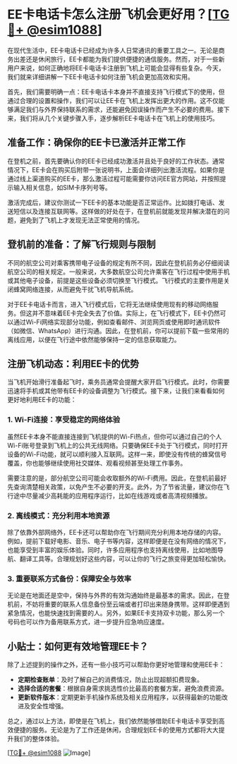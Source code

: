# EE卡电话卡怎么注册飞机会更好用？[[TG💪+ @esim1088](https://t.me/s/esim1088)]

在现代生活中，EE卡电话卡已经成为许多人日常通讯的重要工具之一。无论是商务出差还是休闲旅行，EE卡都能为我们提供便捷的通信服务。然而，对于一些新用户来说，如何正确地将EE卡电话卡注册到飞机上可能会显得有些复杂。今天，我们就来详细讲解一下EE卡电话卡如何注册飞机会更加高效和实用。

首先，我们需要明确一点：EE卡电话卡本身并不直接支持飞行模式下的使用，但通过合理的设置和操作，我们可以让EE卡在飞机上发挥出更大的作用。这不仅能够满足我们与外界保持联系的需求，还能避免因误操作而产生不必要的费用。接下来，我们将从几个关键步骤入手，逐步解析EE卡电话卡在飞机上的使用技巧。

## 准备工作：确保你的EE卡已激活并正常工作

在登机之前，首先要确认你的EE卡已经成功激活并且处于良好的工作状态。通常情况下，EE卡会在购买后附带一张说明书，上面会详细列出激活流程。如果你是通过线上渠道购买的EE卡，那么激活过程可能需要你访问EE官方网站，并按照提示输入相关信息，如SIM卡序列号等。

激活完成后，建议你测试一下EE卡的基本功能是否正常运作。比如拨打电话、发送短信以及连接互联网等。这样做的好处在于，在登机前就能发现并解决潜在的问题，避免到了飞机上才发现无法正常使用的情况。

## 登机前的准备：了解飞行规则与限制

不同的航空公司对乘客携带电子设备的规定有所不同，因此在登机前务必仔细阅读航空公司的相关规定。一般来说，大多数航空公司允许乘客在飞行过程中使用手机或其他电子设备，前提是这些设备必须切换至飞行模式。飞行模式的主要作用是关闭蜂窝网络连接，从而避免干扰飞机导航系统。

对于EE卡电话卡而言，进入飞行模式后，它将无法继续使用现有的移动网络服务。但这并不意味着EE卡完全失去了价值。实际上，在飞行模式下，EE卡仍然可以通过Wi-Fi网络实现部分功能，例如查看邮件、浏览网页或使用即时通讯软件（如微信、WhatsApp）进行沟通。因此，在登机前，你可以提前下载一些常用的离线应用，以便在飞行途中依然能够保持一定的信息获取能力。

## 注册飞机动态：利用EE卡的优势

当飞机开始滑行准备起飞时，乘务员通常会提醒大家开启飞行模式。此时，你需要迅速将手机或其他带有EE卡的设备调整为飞行模式。接下来，让我们来看看如何更好地利用EE卡的功能：

### 1. Wi-Fi连接：享受稳定的网络体验

虽然EE卡本身不能直接连接到飞机提供的Wi-Fi热点，但你可以通过自己的个人Wi-Fi账号登录到飞机上的公共无线网络。只要确保EE卡处于飞行模式，同时打开设备的Wi-Fi功能，就可以顺利接入互联网。这样一来，即使没有传统的蜂窝信号覆盖，你也能够继续使用社交媒体、观看视频甚至处理工作事务。

需要注意的是，部分航空公司可能会收取额外的Wi-Fi费用。因此，在登机前最好先查询清楚相关政策，以免产生不必要的开支。此外，为了节省流量，建议你在飞行途中尽量减少高耗能的应用程序运行，比如在线游戏或者高清视频播放。

### 2. 离线模式：充分利用本地资源

除了依靠外部网络外，EE卡还可以帮助你在飞行期间充分利用本地存储的内容。例如，提前下载好电影、音乐、电子书等内容，这样即便是在没有网络的情况下，也能享受到丰富的娱乐体验。同时，许多应用程序也支持离线使用，比如地图导航、翻译工具等。合理规划好这些内容，可以让你的飞行之旅变得更加轻松愉快。

### 3. 重要联系方式备份：保障安全与效率

无论是在地面还是空中，保持与外界的有效沟通始终是最基本的需求。因此，在登机前，不妨将重要的联系人信息备份至云端或者打印出来随身携带。这样即便遇到紧急情况，也能快速找到需要的人。另外，如果EE卡支持双卡功能，那么另一个号码也可以作为备用联系方式，进一步提升应急响应速度。

## 小贴士：如何更有效地管理EE卡？

除了上述提到的操作之外，还有一些小技巧可以帮助你更好地管理和使用EE卡：

- **定期检查账单**：及时了解自己的消费情况，防止出现超额扣费现象。
- **选择合适的套餐**：根据自身需求挑选性价比最高的套餐方案，避免浪费资源。
- **更新软件版本**：定期更新手机操作系统及相关应用程序，以获得最新的功能改进及安全性增强。

总之，通过以上方法，即使是在飞机上，我们依然能够借助EE卡电话卡享受到高效便捷的服务。无论是为了工作还是休闲，合理规划EE卡的使用方式都将大大提升我们的整体体验。

[[TG💪+ @esim1088](https://t.me/s/esim1088) ![Image](https://i.postimg.cc/4NQfJmqS/Snipaste-2025-05-13-00-14-12.png)]